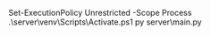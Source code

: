 Set-ExecutionPolicy Unrestricted -Scope Process
.\server\venv\Scripts\Activate.ps1
py server\main.py